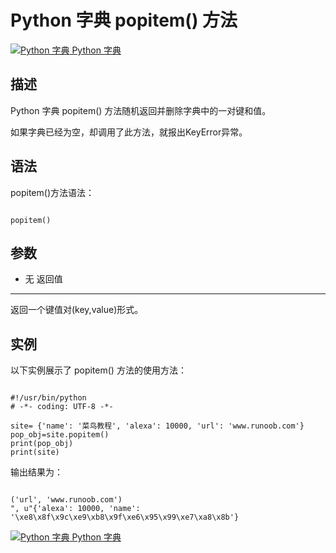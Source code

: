 Python 字典 popitem() 方法
======================

 [![Python 字典](../images/up.gif)
 Python 字典](python-dictionary.html)


  描述
--

 Python 字典 popitem() 方法随机返回并删除字典中的一对键和值。

 如果字典已经为空，却调用了此方法，就报出KeyError异常。

 语法
--

 popitem()方法语法：

 
```

popitem()

```

 参数
--

  * 无
  返回值
---

 返回一个键值对(key,value)形式。

 实例
--

 以下实例展示了 popitem() 方法的使用方法：

 
```

#!/usr/bin/python
# -*- coding: UTF-8 -*-

site= {'name': '菜鸟教程', 'alexa': 10000, 'url': 'www.runoob.com'}
pop_obj=site.popitem()
print(pop_obj)
print(site)

```

 输出结果为：

 
```

('url', 'www.runoob.com')
", u"{'alexa': 10000, 'name': '\xe8\x8f\x9c\xe9\xb8\x9f\xe6\x95\x99\xe7\xa8\x8b'}

```

  [![Python 字典](../images/up.gif)
 Python 字典](python-dictionary.html)